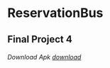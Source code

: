 # ReservationBus
## Final Project 4
###### Download Apk [download](https://github.com/haikalihsanul/ReservationBus)
